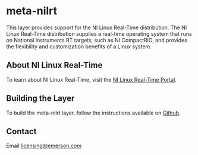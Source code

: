 meta-nilrt
=====

This layer provides support for the NI Linux Real-Time distribution. The NI Linux Real-Time distribution supplies a real-time operating system that runs on National Instruments RT targets, such as NI CompactRIO, and provides the flexibility and customization benefits of a Linux system.

About NI Linux Real-Time
------------------------
To learn about NI Linux Real-Time, visit the [NI Linux Real-Time Portal].

Building the Layer
-----------

To build the meta-nilrt layer, follow the instructions available on [Github].

Contact
----
Email [licensing@emerson.com]

[NI Linux Real-Time Portal]:http://www.ni.com/white-paper/14627/en/
[Github]:https://www.github.com/ni/nilrt
[licensing@emerson.com]:mailto:licensing@emerson.com
